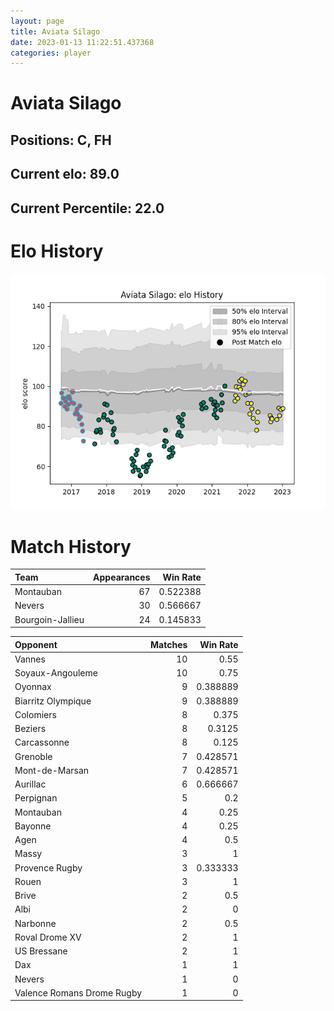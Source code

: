 ```yaml
---  
layout: page  
title: Aviata Silago  
date: 2023-01-13 11:22:51.437368  
categories: player  
---
```

# Aviata Silago

## Positions: C, FH

## Current elo: 89.0

## Current Percentile: 22.0

# Elo History


![elo history](history_AviataSilago.png)
# Match History


| Team             |   Appearances |   Win Rate |
|:-----------------|--------------:|-----------:|
| Montauban        |            67 |   0.522388 |
| Nevers           |            30 |   0.566667 |
| Bourgoin-Jallieu |            24 |   0.145833 |

| Opponent                   |   Matches |   Win Rate |
|:---------------------------|----------:|-----------:|
| Vannes                     |        10 |   0.55     |
| Soyaux-Angouleme           |        10 |   0.75     |
| Oyonnax                    |         9 |   0.388889 |
| Biarritz Olympique         |         9 |   0.388889 |
| Colomiers                  |         8 |   0.375    |
| Beziers                    |         8 |   0.3125   |
| Carcassonne                |         8 |   0.125    |
| Grenoble                   |         7 |   0.428571 |
| Mont-de-Marsan             |         7 |   0.428571 |
| Aurillac                   |         6 |   0.666667 |
| Perpignan                  |         5 |   0.2      |
| Montauban                  |         4 |   0.25     |
| Bayonne                    |         4 |   0.25     |
| Agen                       |         4 |   0.5      |
| Massy                      |         3 |   1        |
| Provence Rugby             |         3 |   0.333333 |
| Rouen                      |         3 |   1        |
| Brive                      |         2 |   0.5      |
| Albi                       |         2 |   0        |
| Narbonne                   |         2 |   0.5      |
| Roval Drome XV             |         2 |   1        |
| US Bressane                |         2 |   1        |
| Dax                        |         1 |   1        |
| Nevers                     |         1 |   0        |
| Valence Romans Drome Rugby |         1 |   0        |